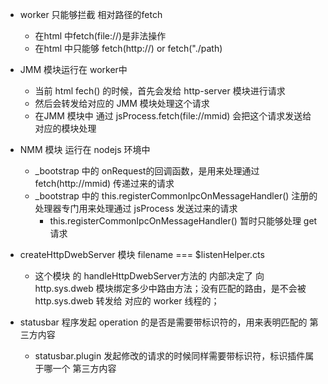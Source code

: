 - worker 只能够拦截 相对路径的fetch 
    - 在html 中fetch(file://)是非法操作
    - 在html 中只能够 fetch(http://) or fetch("./path)

- JMM 模块运行在 worker中
    - 当前 html fech() 的时候，首先会发给 http-server 模块进行请求
    - 然后会转发给对应的 JMM 模块处理这个请求
    - 在JMM 模块中 通过 jsProcess.fetch(file://mmid) 会把这个请求发送给 对应的模块处理

- NMM 模块 运行在 nodejs 环境中
    - _bootstrap 中的 onRequest的回调函数，是用来处理通过 fetch(http://mmid) 传递过来的请求
    - _bootstrap 中的 this.registerCommonIpcOnMessageHandler() 注册的处理器专门用来处理通过 jsProcess 发送过来的请求
        - this.registerCommonIpcOnMessageHandler() 暂时只能够处理 get 请求


- createHttpDwebServer 模块 filename === $listenHelper.cts
    - 这个模块 的 handleHttpDwebServer方法的 内部决定了 向http.sys.dweb 模块绑定多少中路由方法；没有匹配的路由，是不会被 http.sys.dweb 转发给 对应的 worker 线程的；

- statusbar 程序发起 operation 的是否是需要带标识符的，用来表明匹配的 第三方内容
    - statusbar.plugin 发起修改的请求的时候同样需要带标识符，标识插件属于哪一个 第三方内容